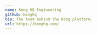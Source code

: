 ```yaml
---
name: Kong HQ Engineering
github: konghq
bio: The team behind the Kong platform.
url: https://konghq.com/
---
```

